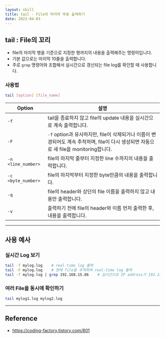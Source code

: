 ```yaml
---
layout: skill
title: tail - File의 마지막 부분 출력하기
date: 2023-04-03
---
```



## tail : File의 꼬리

- file의 마지막 행을 기준으로 지정한 행까지의 내용을 출력해주는 명령어입니다.
- 기본 값으로는 마지막 10줄을 출력합니다.
- 주로 `grep` 명령어와 조합해서 실시간으로 갱신되는 file log를 확인할 때 사용합니다.


### 사용법

```sh
tail [option] [file_name]
```

| Option | 설명 |
| --- | --- |
| `-f` | tail을 종료하지 않고 file의 update 내용을 실시간으로 계속 출력합니다. |
| `-F` | `-f` option과 유사하지만, file이 삭제되거나 이름이 변경되어도 계속 추적하며, file이 다시 생성되면 자동으로 새 file을 monitoring합니다. |
| `-n <line_number>` | file의 마지막 줄부터 지정한 line 수까지의 내용을 출력합니다. |
| `-c <byte_number>` | file의 마지막부터 지정한 byte만큼의 내용을 출력합니다. |
| `-q` | file의 header와 상단의 file 이름을 출력하지 않고 내용만 출력합니다. |
| `-v` | 출력하기 전에 file의 header와 이름 먼저 출력한 후, 내용을 출력합니다. |


---


## 사용 예사


### 실시간 Log 보기

```sh
tail -f mylog.log    # real-time log 출력
tail -F mylog.log    # 현재 file을 추적하며 real-time log 출력
tail -f mylog.log | grep 192.168.15.86    # 실시간으로 IP address가 192.168.42.12인 행만 추출
```


### 여러 File을 동시에 확인하기

```sh
tail mylog1.log mylog2.log
```


---


## Reference

- <https://coding-factory.tistory.com/801>
